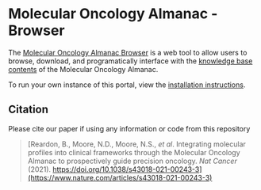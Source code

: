 # Molecular Oncology Almanac - Browser
The [Molecular Oncology Almanac Browser](https://moalmanac.org) is a web tool to allow users to browse, download, and programatically interface with the [knowledge base contents](https://github.com/vanallenlab/moalmanac-db) of the Molecular Oncology Almanac. 

To run your own instance of this portal, view the [installation instructions](docs/install.md).

## Citation
Please cite our paper if using any information or code from this repository  
> [Reardon, B., Moore, N.D., Moore, N.S., *et al*. Integrating molecular profiles into clinical frameworks through the Molecular Oncology Almanac to prospectively guide precision oncology. *Nat Cancer* (2021). https://doi.org/10.1038/s43018-021-00243-3](https://www.nature.com/articles/s43018-021-00243-3)
